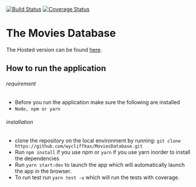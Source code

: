 [![Build Status](https://travis-ci.org/wycliffkas/MoviesDatabase.svg?branch=master)](https://travis-ci.org/wycliffkas/MoviesDatabase)
[![Coverage Status](https://coveralls.io/repos/github/wycliffkas/MoviesDatabase/badge.svg?branch=master)](https://coveralls.io/github/wycliffkas/MoviesDatabase?branch=master)

# The Movies Database

The Hosted version can be found [here]().

## How to run the application

###### requirement

- Before you run the application make sure the following are installed
- `Node, npm or yarn`

###### installation

- clone the repository on the local environment by running:
  `git clone https://github.com/wycliffkas/MoviesDatabase.git`
- Run `npm install` if you use npm or `yarn` if you use yarn inorder to install the dependencies
- Run `yarn start:dev` to launch the app which will automatically launch the app in the browser.
- To run test run `yarn test -u` which will run the tests with coverage.
